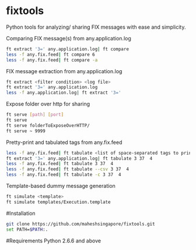# fixtools

Python tools for analyzing/ sharing FIX messages with ease and simplicity.

Comparing FIX message(s) from any.application.log

```sh
ft extract '3=' any.application.log| ft compare 
less -f any.fix.feed| ft compare 6 
less -f any.fix.feed| ft compare -a 
```
FIX message extraction from any.application.log
```sh
ft extract <filter condition> <log file> 
ft extract '3=' any.application.log 
less -f any.application.log| ft extract '3=' 
```
Expose folder over http for sharing
```sh
ft serve [path] [port] 
ft serve 
ft serve folderToExposeOverHTTP/ 
ft serve ~ 9999 
```
Pretty-print and tabulated tags from any.fix.feed
```sh
less -f any.fix.feed| ft tabulate <list of space-separated tags to print as a table> 
ft extract '3=' any.application.log| ft tabulate 3 37  4 
less -f any.fix.feed| ft tabulate 3 37  4 
less -f any.fix.feed| ft tabulate --csv 3 37  4 
less -f any.fix.feed| ft tabulate -c 3 37  4 
```
Template-based dummy message generation
```sh
ft simulate <template> 
ft simulate templates/Execution.template 
```

#Installation

```sh
git clone https://github.com/maheshsingapore/fixtools.git
set PATH=$PATH:.
```

#Requirements
Python 2.6.6 and above
